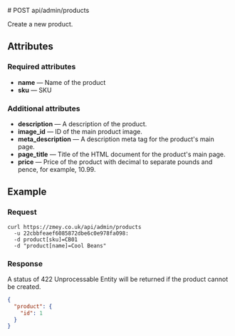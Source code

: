 # POST api/admin/products

Create a new product.

## Attributes

### Required attributes

* **name** — Name of the product
* **sku** — SKU

### Additional attributes

* **description** — A description of the product.
* **image_id** — ID of the main product image.
* **meta_description** — A description meta tag for the product's main page.
* **page_title** — Title of the HTML document for the product's main page.
* **price** — Price of the product with decimal to separate pounds and pence,
for example, 10.99.

## Example

### Request

```
curl https://zmey.co.uk/api/admin/products
  -u 22cbbfeaef6085872dbe6c0e978fa098:
  -d product[sku]=CB01
  -d "product[name]=Cool Beans"
```

### Response

A status of 422 Unprocessable Entity will be returned if the product cannot be
created.

```json
{
  "product": {
    "id": 1
  }
}
```
